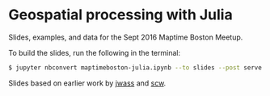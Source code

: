 # Geospatial processing with Julia
Slides, examples, and data for the Sept 2016 Maptime Boston Meetup.

To build the slides, run the following in the terminal:
```bash
$ jupyter nbconvert maptimeboston-julia.ipynb --to slides --post serve
```

Slides based on earlier work by [jwass](https://github.com/jwass/maptime-boston-python) and [scw](https://github.com/scw/maptime-data-formats-2015).